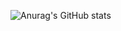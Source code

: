 ![Anurag's GitHub stats](https://github-readme-stats.vercel.app/api?username=posion77a&show_icons=true&theme=radical)
